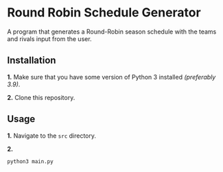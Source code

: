 
# Round Robin Schedule Generator

A program that generates a Round-Robin season schedule with the teams
and rivals input from the user.

## Installation

**1.** Make sure that you have some version of Python 3 installed
_(preferably 3.9)_.

**2.** Clone this repository.

## Usage

**1.** Navigate to the `src` directory.

**2.** 
```py 
python3 main.py 
```